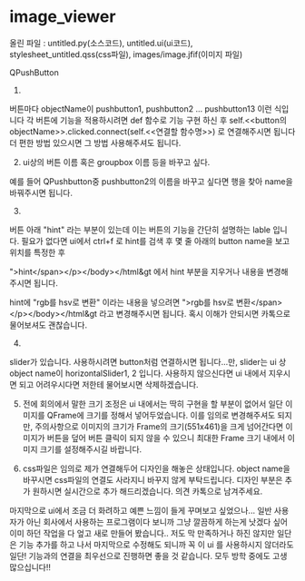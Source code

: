 # image_viewer
올린 파일 : untitled.py(소스코드), untitled.ui(ui코드), stylesheet_untitled.qss(css파일), images/image.jfif(이미지 파일)

QPushButton

1.
버튼마다 objectName이 pushbutton1, pushbutton2 ... pushbutton13 이런 식입니다
각 버튼에 기능을 적용하시려면 def 함수로 기능 구현 하신 후
self.<<button의 objectName>>.clicked.connect(self.<<연결할 함수명>>) 로 연결해주시면 됩니다
더 편한 방법 있으시면 그 방법 사용해주셔도 됩니다.


2. ui상의 버튼 이름 혹은 groupbox 이름 등을 바꾸고 싶다.

예를 들어 QPushbutton중 pushbutton2의 이름을 바꾸고 싶다면
<widget class="QPushButton" name="pushButton2"> 행을 찾아
name을 바꿔주시면 됩니다.

3.  
버튼 아래 "hint" 라는 부분이 있는데 이는 버튼의 기능을 간단히 설명하는 lable 입니다.
필요가 없다면 ui에서 ctrl+f 로 hint를 검색 후 몇 줄 아래의 button name을 보고 위치를 특정한 후

&quot;&gt;hint&lt;/span&gt;&lt;/p&gt;&lt;/body&gt;&lt;/html&gt
에서 hint 부분을 지우거나 내용을 변경해주시면 됩니다.

hint에 "rgb를 hsv로 변환" 이라는 내용을 넣으려면 
&quot;&gt;rgb를 hsv로 변환&lt;/span&gt;&lt;/p&gt;&lt;/body&gt;&lt;/html&gt
라고 변경해주시면 됩니다. 혹시 이해가 안되시면 카톡으로 물어보셔도 괜찮습니다.

4.
slider가 있습니다. 사용하시려면 button처럼 연결하시면 됩니다...만,
slider는 ui 상 object name이 horizontalSlider1, 2 입니다.
사용하지 않으신다면 ui 내에서 지우시면 되고 어려우시다면 저한테 물어보시면 삭제하겠습니다.

5. 전에 회의에서 말한 크기 조정은 ui 내에서는 딱히 구현을 할 부분이 없어서 일단 이미지를 QFrame에
크기를 정해서 넣어두었습니다. 이를 임의로 변경해주셔도 되지만, 주의사항으로 이미지의 크기가 Frame의 크기(551x461)을 크게 넘어간다면
이미지가 버튼을 덮어 버튼 클릭이 되지 않을 수 있으니 최대한 Frame 크기 내에서 이미지 크기를 설정해주시길 바랍니다.

6. css파일은 임의로 제가 연결해두어 디자인을 해놓은 상태입니다. 
object name을 바꾸시면 css파일의 연결도 사라지니 바꾸지 않게 부탁드립니다.
디자인 부분은 추가 원하시면 실시간으로 추가 해드리겠습니다. 의견 카톡으로 남겨주세요.

마지막으로 ui에서 조금 더 화려하고 예쁜 느낌이 들게 꾸며보고 싶었으나...
일반 사용자가 아닌 회사에서 사용하는 프로그램이다 보니까 그냥 깔끔하게 하는게 낫겠다 싶어
이미 하던 작업을 다 엎고 새로 만들어 봤습니다..
저도 막 만족하거나 하진 않지만 일단은 기능 추가를 하고 나서 마지막으로 수정해도 되니까 
꼭 이 ui 를 사용하시지 않더라도 일단! 기능과의 연결을 최우선으로 진행하면 좋을 것 같습니다.
모두 방학 중에도 고생 많으십니다!!
